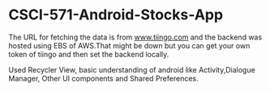 # CSCI-571-Android-Stocks-App

The URL for fetching the data is from www.tiingo.com and the backend was hosted using EBS of AWS.That might be down but you can get your own token of tiingo and then set the backend locally.

Used Recycler View, basic understanding of android like Activity,Dialogue Manager, Other UI components and Shared Preferences. 
